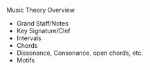 Music Theory Overview
- Grand Staff/Notes
- Key Signature/Clef
- Intervals
- Chords
- Dissonance, Consonance, open chords, etc.
- Motifs
